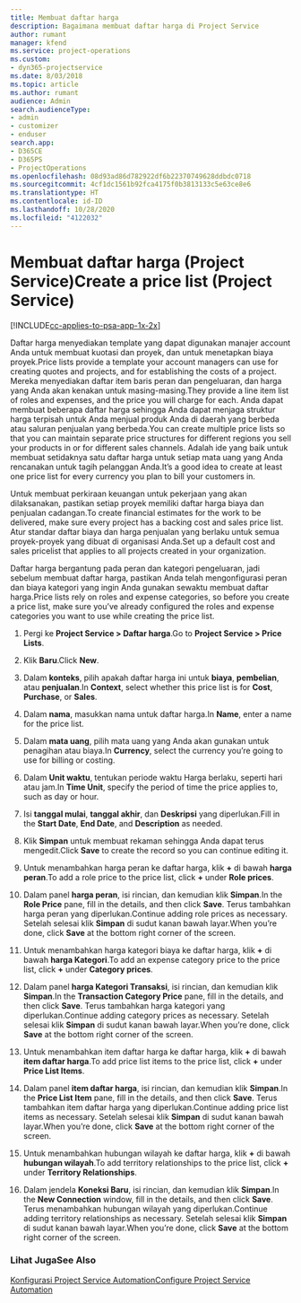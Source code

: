 ```yaml
---
title: Membuat daftar harga
description: Bagaimana membuat daftar harga di Project Service
author: rumant
manager: kfend
ms.service: project-operations
ms.custom:
- dyn365-projectservice
ms.date: 8/03/2018
ms.topic: article
ms.author: rumant
audience: Admin
search.audienceType:
- admin
- customizer
- enduser
search.app:
- D365CE
- D365PS
- ProjectOperations
ms.openlocfilehash: 08d93ad86d782922df6b22370749628ddbdc0718
ms.sourcegitcommit: 4cf1dc1561b92fca4175f0b3813133c5e63ce8e6
ms.translationtype: HT
ms.contentlocale: id-ID
ms.lasthandoff: 10/28/2020
ms.locfileid: "4122032"
---
```

# <a name="create-a-price-list-project-service"></a><span data-ttu-id="80b55-103">Membuat daftar harga (Project Service)</span><span class="sxs-lookup"><span data-stu-id="80b55-103">Create a price list (Project Service)</span></span>

[!INCLUDE[cc-applies-to-psa-app-1x-2x](../includes/cc-applies-to-psa-app-1x-2x.md)]

<span data-ttu-id="80b55-104">Daftar harga menyediakan template yang dapat digunakan manajer account Anda untuk membuat kuotasi dan proyek, dan untuk menetapkan biaya proyek.</span><span class="sxs-lookup"><span data-stu-id="80b55-104">Price lists provide a template your account managers can use for creating quotes and projects, and for establishing the costs of a project.</span></span> <span data-ttu-id="80b55-105">Mereka menyediakan daftar item baris peran dan pengeluaran, dan harga yang Anda akan kenakan untuk masing-masing.</span><span class="sxs-lookup"><span data-stu-id="80b55-105">They provide a line item list of roles and expenses, and the price you will charge for each.</span></span> <span data-ttu-id="80b55-106">Anda dapat membuat beberapa daftar harga sehingga Anda dapat menjaga struktur harga terpisah untuk Anda menjual produk Anda di daerah yang berbeda atau saluran penjualan yang berbeda.</span><span class="sxs-lookup"><span data-stu-id="80b55-106">You can create multiple price lists so that you can maintain separate price structures for different regions you sell your products in or for different sales channels.</span></span> <span data-ttu-id="80b55-107">Adalah ide yang baik untuk membuat setidaknya satu daftar harga untuk setiap mata uang yang Anda rencanakan untuk tagih pelanggan Anda.</span><span class="sxs-lookup"><span data-stu-id="80b55-107">It’s a good idea to create at least one price list for every currency you plan to bill your customers in.</span></span>  
  
<span data-ttu-id="80b55-108">Untuk membuat perkiraan keuangan untuk pekerjaan yang akan dilaksanakan, pastikan setiap proyek memiliki daftar harga biaya dan penjualan cadangan.</span><span class="sxs-lookup"><span data-stu-id="80b55-108">To create financial estimates for the work to be delivered, make sure every project has a backing cost and sales price list.</span></span> <span data-ttu-id="80b55-109">Atur standar daftar biaya dan harga penjualan yang berlaku untuk semua proyek-proyek yang dibuat di organisasi Anda.</span><span class="sxs-lookup"><span data-stu-id="80b55-109">Set up a default cost and sales pricelist that applies to all projects created in your organization.</span></span>  
  
<span data-ttu-id="80b55-110">Daftar harga bergantung pada peran dan kategori pengeluaran, jadi sebelum membuat daftar harga, pastikan Anda telah mengonfigurasi peran dan biaya kategori yang ingin Anda gunakan sewaktu membuat daftar harga.</span><span class="sxs-lookup"><span data-stu-id="80b55-110">Price lists rely on roles and expense categories, so before you create a price list, make sure you’ve already configured the roles and expense categories you want to use while creating the price list.</span></span>  
  
1.  <span data-ttu-id="80b55-111">Pergi ke **Project Service > Daftar harga**.</span><span class="sxs-lookup"><span data-stu-id="80b55-111">Go to **Project Service > Price Lists**.</span></span>  
  
2.  <span data-ttu-id="80b55-112">Klik **Baru**.</span><span class="sxs-lookup"><span data-stu-id="80b55-112">Click **New**.</span></span>  
  
3.  <span data-ttu-id="80b55-113">Dalam **konteks**, pilih apakah daftar harga ini untuk **biaya**, **pembelian**, atau **penjualan**.</span><span class="sxs-lookup"><span data-stu-id="80b55-113">In **Context**, select whether this price list is for **Cost**, **Purchase**, or **Sales**.</span></span>  
  
4.  <span data-ttu-id="80b55-114">Dalam **nama**, masukkan nama untuk daftar harga.</span><span class="sxs-lookup"><span data-stu-id="80b55-114">In **Name**, enter a name for the price list.</span></span>  
  
5.  <span data-ttu-id="80b55-115">Dalam **mata uang**, pilih mata uang yang Anda akan gunakan untuk penagihan atau biaya.</span><span class="sxs-lookup"><span data-stu-id="80b55-115">In **Currency**, select the currency you’re going to use for billing or costing.</span></span>  
  
6.  <span data-ttu-id="80b55-116">Dalam **Unit waktu**, tentukan periode waktu Harga berlaku, seperti hari atau jam.</span><span class="sxs-lookup"><span data-stu-id="80b55-116">In **Time Unit**, specify the period of time the price applies to, such as day or hour.</span></span>  
  
7.  <span data-ttu-id="80b55-117">Isi **tanggal mulai**, **tanggal akhir**, dan **Deskripsi** yang diperlukan.</span><span class="sxs-lookup"><span data-stu-id="80b55-117">Fill in the **Start Date**, **End Date**, and **Description** as needed.</span></span>  
  
8.  <span data-ttu-id="80b55-118">Klik **Simpan** untuk membuat rekaman sehingga Anda dapat terus mengedit.</span><span class="sxs-lookup"><span data-stu-id="80b55-118">Click **Save** to create the record so you can continue editing it.</span></span>  
  
9. <span data-ttu-id="80b55-119">Untuk menambahkan harga peran ke daftar harga, klik **+** di bawah **harga peran**.</span><span class="sxs-lookup"><span data-stu-id="80b55-119">To add a role price to the price list, click **+** under **Role prices**.</span></span>  
  
10. <span data-ttu-id="80b55-120">Dalam panel **harga peran**, isi rincian, dan kemudian klik **Simpan**.</span><span class="sxs-lookup"><span data-stu-id="80b55-120">In the **Role Price** pane, fill in the details, and then click **Save**.</span></span> <span data-ttu-id="80b55-121">Terus tambahkan harga peran yang diperlukan.</span><span class="sxs-lookup"><span data-stu-id="80b55-121">Continue adding role prices as necessary.</span></span> <span data-ttu-id="80b55-122">Setelah selesai klik **Simpan** di sudut kanan bawah layar.</span><span class="sxs-lookup"><span data-stu-id="80b55-122">When you’re done, click **Save** at the bottom right corner of the screen.</span></span>  
  
11. <span data-ttu-id="80b55-123">Untuk menambahkan harga kategori biaya ke daftar harga, klik **+** di bawah **harga Kategori**.</span><span class="sxs-lookup"><span data-stu-id="80b55-123">To add an expense category price to the price list, click **+** under **Category prices**.</span></span>  
  
12. <span data-ttu-id="80b55-124">Dalam panel **harga Kategori Transaksi**, isi rincian, dan kemudian klik **Simpan**.</span><span class="sxs-lookup"><span data-stu-id="80b55-124">In the **Transaction Category Price** pane, fill in the details, and then click **Save**.</span></span> <span data-ttu-id="80b55-125">Terus tambahkan harga kategori yang diperlukan.</span><span class="sxs-lookup"><span data-stu-id="80b55-125">Continue adding category prices as necessary.</span></span> <span data-ttu-id="80b55-126">Setelah selesai klik **Simpan** di sudut kanan bawah layar.</span><span class="sxs-lookup"><span data-stu-id="80b55-126">When you’re done, click **Save** at the bottom right corner of the screen.</span></span>  
  
13. <span data-ttu-id="80b55-127">Untuk menambahkan item daftar harga ke daftar harga, klik **+** di bawah **item daftar harga**.</span><span class="sxs-lookup"><span data-stu-id="80b55-127">To add price list items to the price list, click **+** under **Price List Items**.</span></span>  
  
14. <span data-ttu-id="80b55-128">Dalam panel **item daftar harga**, isi rincian, dan kemudian klik **Simpan**.</span><span class="sxs-lookup"><span data-stu-id="80b55-128">In the **Price List Item** pane, fill in the details, and then click **Save**.</span></span> <span data-ttu-id="80b55-129">Terus tambahkan item daftar harga yang diperlukan.</span><span class="sxs-lookup"><span data-stu-id="80b55-129">Continue adding price list items as necessary.</span></span> <span data-ttu-id="80b55-130">Setelah selesai klik **Simpan** di sudut kanan bawah layar.</span><span class="sxs-lookup"><span data-stu-id="80b55-130">When you’re done, click **Save** at the bottom right corner of the screen.</span></span>  
  
15. <span data-ttu-id="80b55-131">Untuk menambahkan hubungan wilayah ke daftar harga, klik **+** di bawah **hubungan wilayah**.</span><span class="sxs-lookup"><span data-stu-id="80b55-131">To add territory relationships to the price list, click **+** under **Territory Relationships**.</span></span>  
  
16. <span data-ttu-id="80b55-132">Dalam jendela **Koneksi Baru**, isi rincian, dan kemudian klik **Simpan**.</span><span class="sxs-lookup"><span data-stu-id="80b55-132">In the **New Connection** window, fill in the details, and then click **Save**.</span></span> <span data-ttu-id="80b55-133">Terus menambahkan hubungan wilayah yang diperlukan.</span><span class="sxs-lookup"><span data-stu-id="80b55-133">Continue adding territory relationships as necessary.</span></span> <span data-ttu-id="80b55-134">Setelah selesai klik **Simpan** di sudut kanan bawah layar.</span><span class="sxs-lookup"><span data-stu-id="80b55-134">When you’re done, click **Save** at the bottom right corner of the screen.</span></span>  
  
### <a name="see-also"></a><span data-ttu-id="80b55-135">Lihat Juga</span><span class="sxs-lookup"><span data-stu-id="80b55-135">See Also</span></span>  
 [<span data-ttu-id="80b55-136">Konfigurasi Project Service Automation</span><span class="sxs-lookup"><span data-stu-id="80b55-136">Configure Project Service Automation</span></span>](../psa/configure.md)
